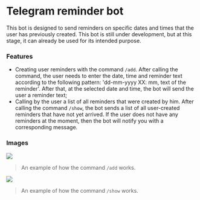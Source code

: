 # Telegram reminder bot
This bot is designed to send reminders on specific dates and times that the user has previously created. This bot is still under development, but at this stage, it can already be used for its intended purpose.

### Features

- Сreating user reminders with the command `/add`. After calling the command, the user needs to enter the date, time and reminder text according to the following pattern: 'dd-mm-yyyy XX: mm, text of the reminder'. 
After that, at the selected date and time, the bot will send the user a reminder text;
- Calling by the user a list of all reminders that were created by him. After calling the command `/show`, the bot sends a list of all user-created reminders that have not yet arrived. If the user does not have any reminders at the moment, then the bot will notify you with a corresponding message.

### Images


![](https://sun9-34.userapi.com/c858328/v858328314/d1480/zazNY6P6WHk.jpg)
>An example of how the command `/add` works.


![](https://sun9-51.userapi.com/c858328/v858328314/d1479/V-8a1C9X8mo.jpg)
>An example of how the command `/show` works.

